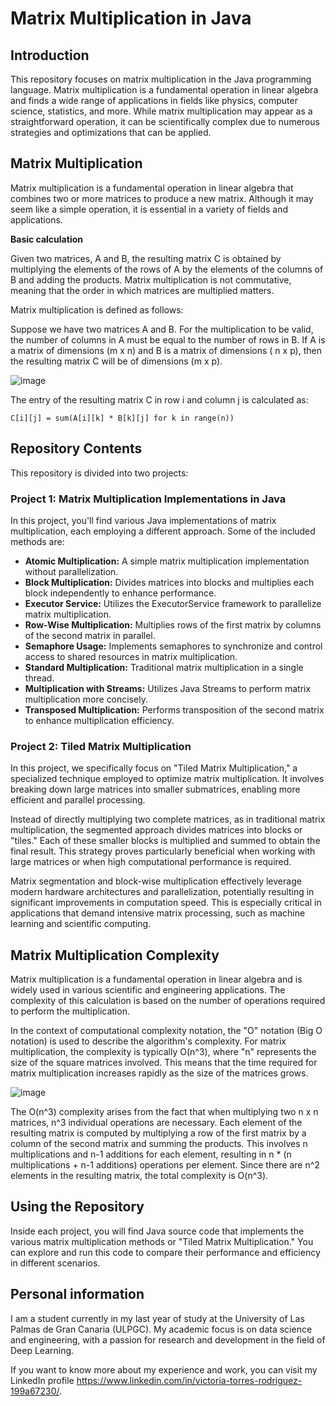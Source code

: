 # Matrix Multiplication in Java

## Introduction

This repository focuses on matrix multiplication in the Java programming language. Matrix multiplication is a fundamental operation in linear algebra and finds a wide range of applications in fields like physics, computer science, statistics, and more. While matrix multiplication may appear as a straightforward operation, it can be scientifically complex due to numerous strategies and optimizations that can be applied.

## Matrix Multiplication

Matrix multiplication is a fundamental operation in linear algebra that combines two or more matrices to produce a new matrix. Although it may seem like a simple operation, it is essential in a variety of fields and applications.

**Basic calculation**

Given two matrices, A and B, the resulting matrix C is obtained by multiplying the elements of the rows of A by the elements of the columns of B and adding the products. Matrix multiplication is not commutative, meaning that the order in which matrices are multiplied matters.

Matrix multiplication is defined as follows:

Suppose we have two matrices A and B. For the multiplication to be valid, the number of columns in A must be equal to the number of rows in B. If A is a matrix of dimensions (m x n) and B is a matrix of dimensions ( n x p), then the resulting matrix C will be of dimensions (m x p).

![image](https://github.com/Vicks0712/MatrixMultiplicationImplementations/assets/90756558/f746db08-c2fa-4121-9efd-1d4354fa51b9)


The entry of the resulting matrix C in row i and column j is calculated as:
```
C[i][j] = sum(A[i][k] * B[k][j] for k in range(n))
```

## Repository Contents

This repository is divided into two projects:

### Project 1: Matrix Multiplication Implementations in Java

In this project, you'll find various Java implementations of matrix multiplication, each employing a different approach. Some of the included methods are:

- **Atomic Multiplication:** A simple matrix multiplication implementation without parallelization.
- **Block Multiplication:** Divides matrices into blocks and multiplies each block independently to enhance performance.
- **Executor Service:** Utilizes the ExecutorService framework to parallelize matrix multiplication.
- **Row-Wise Multiplication:** Multiplies rows of the first matrix by columns of the second matrix in parallel.
- **Semaphore Usage:** Implements semaphores to synchronize and control access to shared resources in matrix multiplication.
- **Standard Multiplication:** Traditional matrix multiplication in a single thread.
- **Multiplication with Streams:** Utilizes Java Streams to perform matrix multiplication more concisely.
- **Transposed Multiplication:** Performs transposition of the second matrix to enhance multiplication efficiency.

### Project 2: Tiled Matrix Multiplication

In this project, we specifically focus on "Tiled Matrix Multiplication,"  a specialized technique employed to optimize matrix multiplication. It involves breaking down large matrices into smaller submatrices, enabling more efficient and parallel processing.

Instead of directly multiplying two complete matrices, as in traditional matrix multiplication, the segmented approach divides matrices into blocks or "tiles." Each of these smaller blocks is multiplied and summed to obtain the final result. This strategy proves particularly beneficial when working with large matrices or when high computational performance is required.

Matrix segmentation and block-wise multiplication effectively leverage modern hardware architectures and parallelization, potentially resulting in significant improvements in computation speed. This is especially critical in applications that demand intensive matrix processing, such as machine learning and scientific computing.

## Matrix Multiplication Complexity

Matrix multiplication is a fundamental operation in linear algebra and is widely used in various scientific and engineering applications. The complexity of this calculation is based on the number of operations required to perform the multiplication.

In the context of computational complexity notation, the "O" notation (Big O notation) is used to describe the algorithm's complexity. For matrix multiplication, the complexity is typically O(n^3), where "n" represents the size of the square matrices involved. This means that the time required for matrix multiplication increases rapidly as the size of the matrices grows.

![image](https://github.com/Vicks0712/MatrixMultiplicationImplementations/assets/90756558/5cc62cef-6a2e-4865-aed0-ce297d4f1383)


The O(n^3) complexity arises from the fact that when multiplying two n x n matrices, n^3 individual operations are necessary. Each element of the resulting matrix is computed by multiplying a row of the first matrix by a column of the second matrix and summing the products. This involves n multiplications and n-1 additions for each element, resulting in n * (n multiplications + n-1 additions) operations per element. Since there are n^2 elements in the resulting matrix, the total complexity is O(n^3).

## Using the Repository

Inside each project, you will find Java source code that implements the various matrix multiplication methods or "Tiled Matrix Multiplication." You can explore and run this code to compare their performance and efficiency in different scenarios.

## Personal information
I am a student currently in my last year of study at the University of Las Palmas de Gran Canaria (ULPGC). My academic focus is on data science and engineering, with a passion for research and development in the field of Deep Learning.

If you want to know more about my experience and work, you can visit my LinkedIn profile https://www.linkedin.com/in/victoria-torres-rodriguez-199a67230/.
